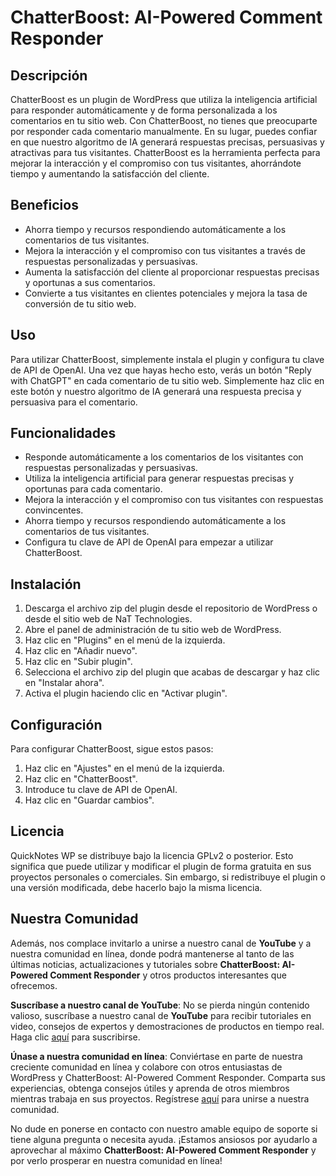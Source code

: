# ChatterBoost: AI-Powered Comment Responder

## Descripción

ChatterBoost es un plugin de WordPress que utiliza la inteligencia artificial para responder automáticamente y de forma personalizada a los comentarios en tu sitio web. Con ChatterBoost, no tienes que preocuparte por responder cada comentario manualmente. En su lugar, puedes confiar en que nuestro algoritmo de IA generará respuestas precisas, persuasivas y atractivas para tus visitantes. ChatterBoost es la herramienta perfecta para mejorar la interacción y el compromiso con tus visitantes, ahorrándote tiempo y aumentando la satisfacción del cliente.

## Beneficios

-   Ahorra tiempo y recursos respondiendo automáticamente a los comentarios de tus visitantes.
-   Mejora la interacción y el compromiso con tus visitantes a través de respuestas personalizadas y persuasivas.
-   Aumenta la satisfacción del cliente al proporcionar respuestas precisas y oportunas a sus comentarios.
-   Convierte a tus visitantes en clientes potenciales y mejora la tasa de conversión de tu sitio web.

## Uso

Para utilizar ChatterBoost, simplemente instala el plugin y configura tu clave de API de OpenAI. Una vez que hayas hecho esto, verás un botón "Reply with ChatGPT" en cada comentario de tu sitio web. Simplemente haz clic en este botón y nuestro algoritmo de IA generará una respuesta precisa y persuasiva para el comentario.

## Funcionalidades

-   Responde automáticamente a los comentarios de los visitantes con respuestas personalizadas y persuasivas.
-   Utiliza la inteligencia artificial para generar respuestas precisas y oportunas para cada comentario.
-   Mejora la interacción y el compromiso con tus visitantes con respuestas convincentes.
-   Ahorra tiempo y recursos respondiendo automáticamente a los comentarios de tus visitantes.
-   Configura tu clave de API de OpenAI para empezar a utilizar ChatterBoost.

## Instalación

1.  Descarga el archivo zip del plugin desde el repositorio de WordPress o desde el sitio web de NaT Technologies.
2.  Abre el panel de administración de tu sitio web de WordPress.
3.  Haz clic en "Plugins" en el menú de la izquierda.
4.  Haz clic en "Añadir nuevo".
5.  Haz clic en "Subir plugin".
6.  Selecciona el archivo zip del plugin que acabas de descargar y haz clic en "Instalar ahora".
7.  Activa el plugin haciendo clic en "Activar plugin".

## Configuración

Para configurar ChatterBoost, sigue estos pasos:

1.  Haz clic en "Ajustes" en el menú de la izquierda.
2.  Haz clic en "ChatterBoost".
3.  Introduce tu clave de API de OpenAI.
4.  Haz clic en "Guardar cambios".

## Licencia

QuickNotes WP se distribuye bajo la licencia GPLv2 o posterior. Esto significa que puede utilizar y modificar el plugin de forma gratuita en sus proyectos personales o comerciales. Sin embargo, si redistribuye el plugin o una versión modificada, debe hacerlo bajo la misma licencia.

## Nuestra Comunidad

Además, nos complace invitarlo a unirse a nuestro canal de  **YouTube**  y a nuestra comunidad en línea, donde podrá mantenerse al tanto de las últimas noticias, actualizaciones y tutoriales sobre  **ChatterBoost: AI-Powered Comment Responder**  y otros productos interesantes que ofrecemos.

**Suscríbase a nuestro canal de YouTube**: No se pierda ningún contenido valioso, suscríbase a nuestro canal de  **YouTube**  para recibir tutoriales en video, consejos de expertos y demostraciones de productos en tiempo real. Haga clic  [aquí](https://www.youtube.com/channel/UCWcauJYg9FBt2MtwNFnXfQw)  para suscribirse.

**Únase a nuestra comunidad en línea**: Conviértase en parte de nuestra creciente comunidad en línea y colabore con otros entusiastas de WordPress y ChatterBoost: AI-Powered Comment Responder. Comparta sus experiencias, obtenga consejos útiles y aprenda de otros miembros mientras trabaja en sus proyectos. Regístrese  [aquí](https://academy.nattechnologiesagency.com/)  para unirse a nuestra comunidad.

No dude en ponerse en contacto con nuestro amable equipo de soporte si tiene alguna pregunta o necesita ayuda. ¡Estamos ansiosos por ayudarlo a aprovechar al máximo  **ChatterBoost: AI-Powered Comment Responder**  y por verlo prosperar en nuestra comunidad en línea!